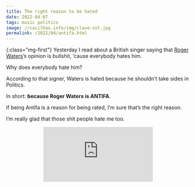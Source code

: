 ```yaml
---
title: The right reason to be hated
date: 2022-04-07
tags: music politics
image: //cacilhas.info/img/clave-sol.jpg
permalink: /2022/04/antifa.html
---
```

[rogerwaters]: https://rogerwaters.com/

{:class="mg-first"} Yesterday I read about a British singer saying that
[Roger Waters][rogerwaters]’s opinion is bullshit, ’cause everybody hates him.

Why does everybody hate him?

According to that signer, Waters is hated because he shouldn’t take sides in
Politics.

In short: **because Roger Waters is ANTIFA**.

If being Antifa is a reason for being rated, I’m sure that’s the right reason.

I’m really glad that those shit people hate me too.

<center><iframe src="https://www.youtube.com/embed/aC9rY4HeN6A" title="The Gunner’s Dream" frameborder="0" allow="accelerometer; autoplay; clipboard-write; encrypted-media; gyroscope; picture-in-picture" allowfullscreen></iframe></center>
